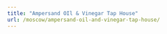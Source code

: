 ```yaml
---
title: "Ampersand OIl & Vinegar Tap House"
url: /moscow/ampersand-oil-and-vinegar-tap-house/
---
```

